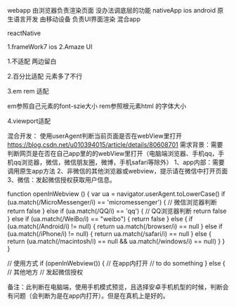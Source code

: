 webapp     由浏览器负责渲染页面  没办法调底层的功能
nativeApp     ios  android  原生语言开发  由移动设备 负责UI界面渲染
混合app

reactNative

1.frameWork7 ios
2.Amaze UI

1.不适配 两边留白

2.百分比适配 元素多了不行

3.em rem 适配 

em参照自己元素的font-szie大小
rem参照根元素html 的字体大小

4.viewport适配


混合开发： 使用userAgent判断当前页面是否在webView里打开
https://blog.csdn.net/u010394015/article/details/80608701
需求背景：需要判断网页是在否在自己app里的的webView里打开（电脑端浏览器、手机qq，手机qq浏览器，微信，微信朋友圈，微博，手机safari等除外）
1、app内部：需要调用原生app方法
2、非微信的其他浏览器或webview，提示请在微信中打开页面
3、微信：发起微信授权获取用户信息。

function openInWebview () {
    var ua = navigator.userAgent.toLowerCase()
    if (ua.match(/MicroMessenger/i) == 'micromessenger') { // 微信浏览器判断
        return false
    } else if (ua.match(/QQ/i) == 'qq') { // QQ浏览器判断
        return false
    } else if (ua.match(/WeiBo/i) == "weibo") {
        return false
    } else {
        if (ua.match(/Android/i) != null) {
            return ua.match(/browser/i) == null
        } else if (ua.match(/iPhone/i) != null) {
            return ua.match(/safari/i) == null
        } else {
            return (ua.match(/macintosh/i) == null && ua.match(/windows/i) == null)
        }
    }
}

// 使用方式
if (openInWebview()) {
    // 在app内打开
    // to do something
} else {
    // 其他地方
    // 发起微信授权

备注：此判断在电脑端，使用手机模式预览，且选择安卓手机机型的时候，判断会有问题（会判断为是在app内打开）。但是在真机上是好的。
